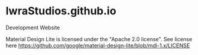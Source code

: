 # IwraStudios.github.io
Development Website

Material Design Lite is licensed under the "Apache 2.0 license". 
See license here https://github.com/google/material-design-lite/blob/mdl-1.x/LICENSE
